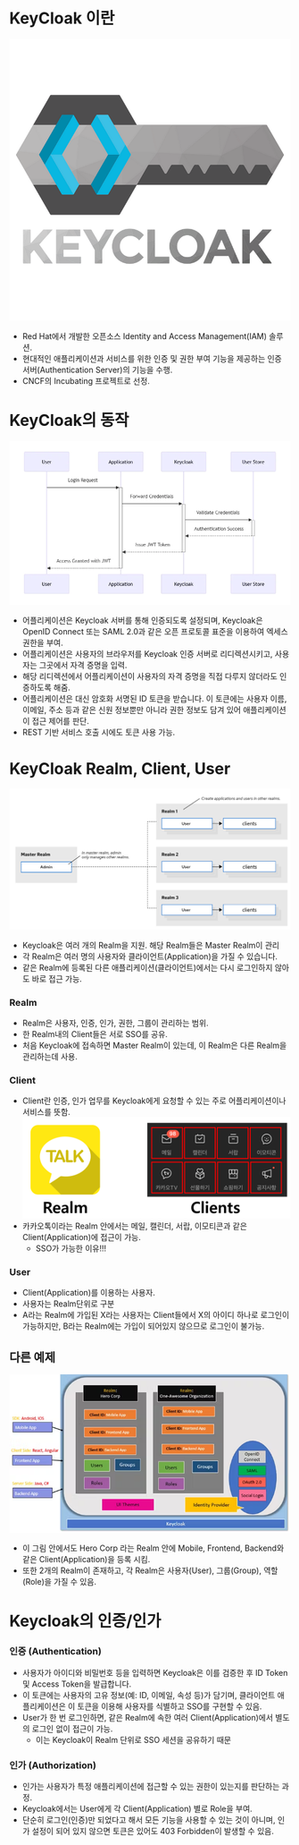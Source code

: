 # KeyCloak 이란
![image.png](image/image.png)
- Red Hat에서 개발한 오픈소스 Identity and Access Management(IAM) 솔루션.
- 현대적인 애플리케이션과 서비스를 위한 인증 및 권한 부여 기능을 제공하는 인증 서버(Authentication Server)의 기능을 수행.
- CNCF의 Incubating 프로젝트로 선정.

# KeyCloak의 동작
![image.png](image/image%201.png)
- 어플리케이션은 Keycloak 서버를 통해 인증되도록 설정되며, Keycloak은 OpenID Connect 또는 SAML 2.0과 같은 오픈 프로토콜 표준을 이용하여 엑세스 권한을 부여.
- 어플리케이션은 사용자의 브라우저를 Keycloak 인증 서버로 리디렉션시키고, 사용자는 그곳에서 자격 증명을 입력.
- 해당 리디렉션에서 어플리케이션이 사용자의 자격 증명을 직접 다루지 않더라도 인증하도록 해줌.
- 어플리케이션은 대신 암호화 서명된 ID 토큰을 받습니다. 이 토큰에는 사용자 이름, 이메일, 주소 등과 같은 신원 정보뿐만 아니라 권한 정보도 담겨 있어 애플리케이션이 접근 제어를 판단.
- REST 기반 서비스 호출 시에도 토큰 사용 가능.

# KeyCloak Realm, Client, User
![image.png](image/image%202.png)
- Keycloak은 여러 개의 Realm을 지원. 해당 Realm들은 Master Realm이 관리
- 각 Realm은 여러 명의 사용자와 클라이언트(Application)을 가질 수 있습니다.
- 같은 Realm에 등록된 다른 애플리케이션(클라이언트)에서는 다시 로그인하지 않아도 바로 접근 가능.

### Realm
- Realm은 사용자, 인증, 인가, 권한, 그룹이 관리하는 범위.
- 한 Realm내의 Client들은 서로 SSO를 공유.
- 처음 Keycloak에 접속하면 Master Realm이 있는데, 이 Realm은 다른 Realm을 관리하는데 사용.

### Client
- Client란 인증, 인가 업무를 Keycloak에게 요청할 수 있는 주로 어플리케이션이나 서비스를 뜻함.
![image.png](image/image%203.png)
- 카카오톡이라는 Realm 안에서는 메일, 캘린더, 서랍, 이모티콘과 같은 Client(Application)에 접근이 가능.
    - SSO가 가능한 이유!!!

### User
- Client(Application)를 이용하는 사용자.
- 사용자는 Realm단위로 구분
- A라는 Realm에 가입된 X라는 사용자는 Client들에서 X의 아이디 하나로 로그인이 가능하지만, B라는 Realm에는 가입이 되어있지 않으므로 로그인이 불가능.

## 다른 예제
![image.png](image/image%204.png)
- 이 그림 안에서도 Hero Corp 라는 Realm 안에 Mobile, Frontend, Backend와 같은 Client(Application)을 등록 시킴.
- 또한 2개의 Realm이 존재하고, 각 Realm은 사용자(User), 그룹(Group), 역할(Role)을 가질 수 있음.

# Keycloak의 인증/인가
### 인증 (Authentication)
- 사용자가 아이디와 비밀번호 등을 입력하면 Keycloak은 이를 검증한 후 ID Token 및 Access Token을 발급합니다.
- 이 토큰에는 사용자의 고유 정보(예: ID, 이메일, 속성 등)가 담기며, 클라이언트 애플리케이션은 이 토큰을 이용해 사용자를 식별하고 SSO를 구현할 수 있음.
- User가 한 번 로그인하면, 같은 Realm에 속한 여러 Client(Application)에서 별도의 로그인 없이 접근이 가능.
    - 이는 Keycloak이 Realm 단위로 SSO 세션을 공유하기 때문

### 인가 (Authorization)
- 인가는 사용자가 특정 애플리케이션에 접근할 수 있는 권한이 있는지를 판단하는 과정.
- Keycloak에서는 User에게 각 Client(Application) 별로 Role을 부여.
- 단순히 로그인(인증)만 되었다고 해서 모든 기능을 사용할 수 있는 것이 아니며, 인가 설정이 되어 있지 않으면 토큰은 있어도 403 Forbidden이 발생할 수 있음.